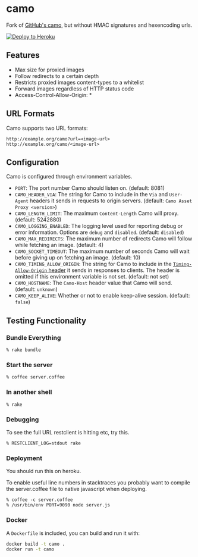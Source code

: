 # camo

Fork of [GitHub's camo](https://github.com/atmos/camo), but without HMAC signatures and hexencoding urls.

[![Deploy to Heroku](https://www.herokucdn.com/deploy/button.svg)](https://heroku.com/deploy?template=https://github.com/4ndv/camo)

Features
--------

* Max size for proxied images
* Follow redirects to a certain depth
* Restricts proxied images content-types to a whitelist
* Forward images regardless of HTTP status code
* Access-Control-Allow-Origin: *

## URL Formats

Camo supports two URL formats:

    http://example.org/camo?url=<image-url>
    http://example.org/camo/<image-url>

## Configuration

Camo is configured through environment variables.

* `PORT`: The port number Camo should listen on. (default: 8081)
* `CAMO_HEADER_VIA`: The string for Camo to include in the `Via` and `User-Agent` headers it sends in requests to origin servers. (default: `Camo Asset Proxy <version>`)
* `CAMO_LENGTH_LIMIT`: The maximum `Content-Length` Camo will proxy. (default: 5242880)
* `CAMO_LOGGING_ENABLED`: The logging level used for reporting debug or error information. Options are `debug` and `disabled`. (default: `disabled`)
* `CAMO_MAX_REDIRECTS`: The maximum number of redirects Camo will follow while fetching an image. (default: 4)
* `CAMO_SOCKET_TIMEOUT`: The maximum number of seconds Camo will wait before giving up on fetching an image. (default: 10)
* `CAMO_TIMING_ALLOW_ORIGIN`: The string for Camo to include in the [`Timing-Allow-Origin` header](http://www.w3.org/TR/resource-timing/#cross-origin-resources) it sends in responses to clients. The header is omitted if this environment variable is not set. (default: not set)
* `CAMO_HOSTNAME`: The `Camo-Host` header value that Camo will send. (default: `unknown`)
* `CAMO_KEEP_ALIVE`: Whether or not to enable keep-alive session. (default: `false`)

## Testing Functionality

### Bundle Everything

    % rake bundle

### Start the server

    % coffee server.coffee

### In another shell

    % rake

### Debugging

To see the full URL restclient is hitting etc, try this.

    % RESTCLIENT_LOG=stdout rake

### Deployment

You should run this on heroku.

To enable useful line numbers in stacktraces you probably want to compile the server.coffee file to native javascript when deploying.

    % coffee -c server.coffee
    % /usr/bin/env PORT=9090 node server.js

### Docker

A `Dockerfile` is included, you can build and run it with:

```bash
docker build -t camo .
docker run -t camo
```
